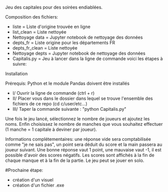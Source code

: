 Jeu des capitales pour des soirées endiablées.

Composition des fichiers:

- liste = Liste d'origine trouvée en ligne
- list_clean = Liste nettoyée
- Nettoyage data = Jupyter notebook de nettoyage des données
- depts_fr = Liste origine pour les départements FR
- depts_fr_clean = Liste nettoyée
- Nettoyage depts = Jupyter notebook de nettoyage des données
- Capitalis.py = Jeu à lancer dans la ligne de commande voici les étapes à suivre:

Installation

Prérequis: Python et le module Pandas doivent être installés 

- I/ Ouvrir la ligne de commande (ctrl + r)
- II/ Placer vous dans le dossier dans lequel se trouve l'ensemble des fichiers de ce repo (cd c/user/etc...)
- III/ Taper la commande suivante : "python Capitalis.py"

Une fois le jeu lancé, sélectionnez le nombre de joueurs et ajoutez les noms. Enfin choisissez le nombre de manches que vous souhaitez effectuer
(1 manche = 1 capitale à deviner par joueur).

Informations complétementaires: une réponse vide sera comptabilisée comme "je ne sais pas", un point sera déduit du score et la main passera au joueur suivant.
Une bonne réponse vaut 1 point, une mauvaise vaut -1, il est possible d'avoir des scores négatifs. Les scores sont affichés à la fin de chaque manque 
et à la fin de la partie.
Le jeu peut se jouer en solo.

#Prochaine étape: 

- création d'un visuel
- création d'un fichier .exe
